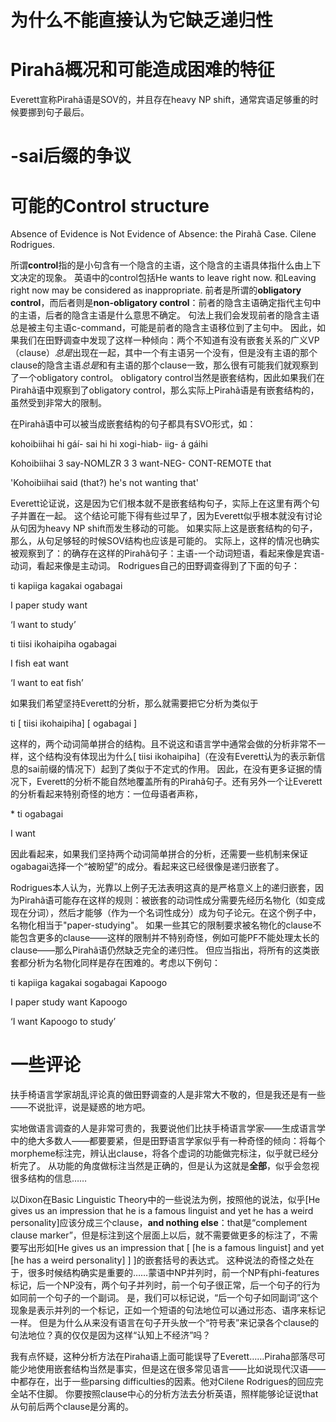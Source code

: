 # 为什么不能直接认为它缺乏递归性

# Pirahã概况和可能造成困难的特征

Everett宣称Pirahã语是SOV的，并且存在heavy NP shift，通常宾语足够重的时候要挪到句子最后。

# -sai后缀的争议

# 可能的Control structure

Absence of Evidence is Not Evidence of Absence: the Pirahã Case. Cilene Rodrigues.

所谓**control**指的是小句含有一个隐含的主语，这个隐含的主语具体指什么由上下文决定的现象。
英语中的control包括He wants to leave right now. 和Leaving right now may be considered as inappropriate.
前者是所谓的**obligatory control**，而后者则是**non-obligatory control**：前者的隐含主语确定指代主句中的主语，后者的隐含主语是什么意思不确定。
句法上我们会发现前者的隐含主语总是被主句主语c-command，可能是前者的隐含主语移位到了主句中。
因此，如果我们在田野调查中发现了这样一种倾向：两个不知道有没有嵌套关系的广义VP（clause）*总是*出现在一起，其中一个有主语另一个没有，但是没有主语的那个clause的隐含主语*总是*和有主语的那个clause一致，那么很有可能我们就观察到了一个obligatory control。
obligatory control当然是嵌套结构，因此如果我们在Pirahã语中观察到了obligatory control，那么实际上Pirahã语是有嵌套结构的，虽然受到非常大的限制。

在Pirahã语中可以被当成嵌套结构的句子都具有SVO形式，如：

kohoibiihai hi gáí- sai hi hi xogi-hiab- iig- á gáihi

Kohoibiihai 3 say-NOMLZR 3 3 want-NEG- CONT-REMOTE that

'Kohoibiihai said (that?) he's not wanting that'

Everett论证说，这是因为它们根本就不是嵌套结构句子，实际上在这里有两个句子并置在一起。
这个结论可能下得有些过早了，因为Everett似乎根本就没有讨论从句因为heavy NP shift而发生移动的可能。
如果实际上这是嵌套结构的句子，那么，从句足够轻的时候SOV结构也应该是可能的。
实际上，这样的情况也确实被观察到了：的确存在这样的Pirahã句子：主语-一个动词短语，看起来像是宾语-动词，看起来像是主动词。
Rodrigues自己的田野调查得到了下面的句子：

ti kapiiga kagakai ogabagai 

 I paper study want

 ‘I want to study’

 ti tiisi ikohaipiha ogabagai

I fish eat want

‘I want to eat fish’ 

如果我们希望坚持Everett的分析，那么就需要把它分析为类似于

 ti [ tiisi ikohaipiha] [ ogabagai ]

这样的，两个动词简单拼合的结构。且不说这和语言学中通常会做的分析非常不一样，这个结构没有体现出为什么[ tiisi ikohaipiha]（在没有Everett认为的表示新信息的sai前缀的情况下）起到了类似于不定式的作用。
因此，在没有更多证据的情况下，Everett的分析不能自然地覆盖所有的Pirahã句子。还有另外一个让Everett的分析看起来特别奇怪的地方：一位母语者声称，

\* ti ogabagai

I want

因此看起来，如果我们坚持两个动词简单拼合的分析，还需要一些机制来保证ogabagai选择一个“被盼望”的成分。看起来这已经很像是递归嵌套了。

Rodrigues本人认为，光靠以上例子无法表明这真的是严格意义上的递归嵌套，因为Pirahã语可能存在这样的规则：被嵌套的动词性成分需要先经历名物化（如变成现在分词），然后才能够（作为一个名词性成分）成为句子论元。在这个例子中，名物化相当于"paper-studying"。
如果一些其它的限制要求被名物化的clause不能包含更多的clause——这样的限制并不特别奇怪，例如可能PF不能处理太长的clause——那么Pirahã语仍然缺乏完全的递归性。
但应当指出，将所有的这类嵌套都分析为名物化同样是存在困难的。考虑以下例句：

ti kapiiga kagakai sogabagai Kapoogo

I paper study want Kapoogo

‘I want Kapoogo to study’ 

# 一些评论

扶手椅语言学家胡乱评论真的做田野调查的人是非常大不敬的，但是我还是有一些——不说批评，说是疑惑的地方吧。

实地做语言调查的人是非常可贵的，我要说他们比扶手椅语言学家——生成语言学中的绝大多数人——都要要紧，但是田野语言学家似乎有一种奇怪的倾向：将每个morpheme标注完，辨认出clause，将各个虚词的功能做完标注，似乎就已经分析完了。
从功能的角度做标注当然是正确的，但是认为这就是**全部**，似乎会忽视很多结构的信息……

以Dixon在Basic Linguistic Theory中的一些说法为例，按照他的说法，似乎[He gives us an impression that he is a famous linguist and yet he has a weird personality]应该分成三个clause，**and nothing else**：that是“complement clause marker”，但是标注到这个层面上以后，就不需要做更多的标注了，不需要写出形如[He gives us an impression that [ [he is a famous linguist] and yet [he has a weird personality] ] ]的嵌套括号的表达式。
这种说法的奇怪之处在于，很多时候结构确实是重要的……蒙语中NP并列时，前一个NP有phi-features标记，后一个NP没有，两个句子并列时，前一个句子很正常，后一个句子的行为如同前一个句子的一个副词。
是，我们可以标记说，“后一个句子如同副词”这个现象是表示并列的一个标记，正如一个短语的句法地位可以通过形态、语序来标记一样。
但是为什么从来没有语言在句子开头放一个“符号表”来记录各个clause的句法地位？真的仅仅是因为这样“认知上不经济”吗？

我有点怀疑，这种分析方法在Piraha语上面可能误导了Everett……Piraha部落尽可能少地使用嵌套结构当然是事实，但是这在很多常见语言——比如说现代汉语——中都存在，出于一些parsing difficulties的因素。他对Cilene Rodrigues的回应完全站不住脚。
你要按照clause中心的分析方法去分析英语，照样能够论证说that从句前后两个clause是分离的。
